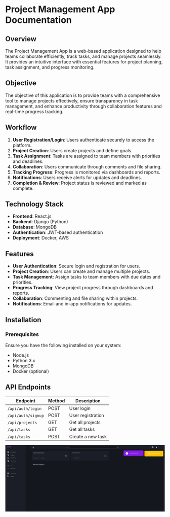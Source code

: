 # Project Management App Documentation

## Overview
The Project Management App is a web-based application designed to help teams collaborate efficiently, track tasks, and manage projects seamlessly. It provides an intuitive interface with essential features for project planning, task assignment, and progress monitoring.

## Objective
The objective of this application is to provide teams with a comprehensive tool to manage projects effectively, ensure transparency in task management, and enhance productivity through collaboration features and real-time progress tracking.

## Workflow
1. **User Registration/Login**: Users authenticate securely to access the platform.
2. **Project Creation**: Users create projects and define goals.
3. **Task Assignment**: Tasks are assigned to team members with priorities and deadlines.
4. **Collaboration**: Users communicate through comments and file sharing.
5. **Tracking Progress**: Progress is monitored via dashboards and reports.
6. **Notifications**: Users receive alerts for updates and deadlines.
7. **Completion & Review**: Project status is reviewed and marked as complete.

## Technology Stack
- **Frontend**: React.js
- **Backend**: Django (Python)
- **Database**: MongoDB
- **Authentication**: JWT-based authentication
- **Deployment**: Docker, AWS

## Features
- **User Authentication**: Secure login and registration for users.
- **Project Creation**: Users can create and manage multiple projects.
- **Task Management**: Assign tasks to team members with due dates and priorities.
- **Progress Tracking**: View project progress through dashboards and reports.
- **Collaboration**: Commenting and file sharing within projects.
- **Notifications**: Email and in-app notifications for updates.

## Installation
### Prerequisites
Ensure you have the following installed on your system:
- Node.js
- Python 3.x
- MongoDB
- Docker (optional)

## API Endpoints
| Endpoint           | Method | Description                 |
|-------------------|--------|-----------------------------|
| `/api/auth/login` | POST   | User login                  |
| `/api/auth/signup`| POST   | User registration           |
| `/api/projects`   | GET    | Get all projects            |
| `/api/tasks`      | GET    | Get all tasks               |
| `/api/tasks`      | POST   | Create a new task           |

![layout](/LAYOUT.png)